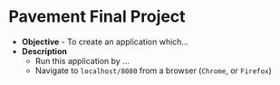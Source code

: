 # Pavement Final Project

* **Objective** - To create an application which...
* **Description**
   * Run this application by ...
   * Navigate to `localhost/8080` from a browser (`Chrome`, or `Firefox`)